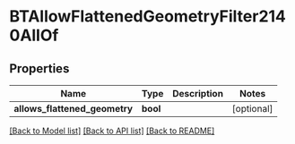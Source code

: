 # BTAllowFlattenedGeometryFilter2140AllOf

## Properties
Name | Type | Description | Notes
------------ | ------------- | ------------- | -------------
**allows_flattened_geometry** | **bool** |  | [optional] 

[[Back to Model list]](../README.md#documentation-for-models) [[Back to API list]](../README.md#documentation-for-api-endpoints) [[Back to README]](../README.md)


